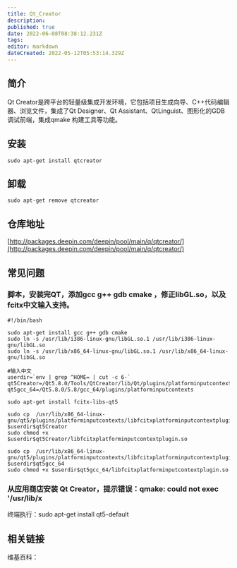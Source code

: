```yaml
---
title: Qt_Creator
description: 
published: true
date: 2022-06-08T08:38:12.231Z
tags: 
editor: markdown
dateCreated: 2022-05-12T05:53:14.329Z
---
```


## 简介

Qt Creator是跨平台的轻量级集成开发环境，它包括项目生成向导、C++代码编辑器、浏览文件，集成了Qt Designer、Qt Assistant、QtLinguist、图形化的GDB 调试前端，集成qmake 构建工具等功能。

## 安装

`sudo apt-get install qtcreator`

## 卸载

`sudo apt-get remove qtcreator`

## 仓库地址

[http://packages.deepin.com/deepin/pool/main/q/qtcreator/](http://packages.deepin.com/deepin/pool/main/q/qtcreator/)

## 常见问题

### 脚本，安装完QT，添加gcc g++ gdb cmake ，修正libGL.so，以及fcitx中文输入支持。
    #!/bin/bash

    sudo apt-get install gcc g++ gdb cmake
    sudo ln -s /usr/lib/i386-linux-gnu/libGL.so.1 /usr/lib/i386-linux-gnu/libGL.so
    sudo ln -s /usr/lib/x86_64-linux-gnu/libGL.so.1 /usr/lib/x86_64-linux-gnu/libGL.so

    #输入中文
    userdir=`env | grep ^HOME= | cut -c 6-`
    qt5Creator=/Qt5.8.0/Tools/QtCreator/lib/Qt/plugins/platforminputcontexts
    qt5gcc_64=/Qt5.8.0/5.8/gcc_64/plugins/platforminputcontexts

    sudo apt-get install fcitx-libs-qt5

    sudo cp  /usr/lib/x86_64-linux-gnu/qt5/plugins/platforminputcontexts/libfcitxplatforminputcontextplugin.so $userdir$qt5Creator
    sudo chmod +x $userdir$qt5Creator/libfcitxplatforminputcontextplugin.so

    sudo cp  /usr/lib/x86_64-linux-gnu/qt5/plugins/platforminputcontexts/libfcitxplatforminputcontextplugin.so $userdir$qt5gcc_64
    sudo chmod +x $userdir$qt5gcc_64/libfcitxplatforminputcontextplugin.so

### 从应用商店安装 Qt Creator，提示错误：qmake: could not exec '/usr/lib/x

终端执行：sudo apt-get install qt5-default

## 相关链接

维基百科：
